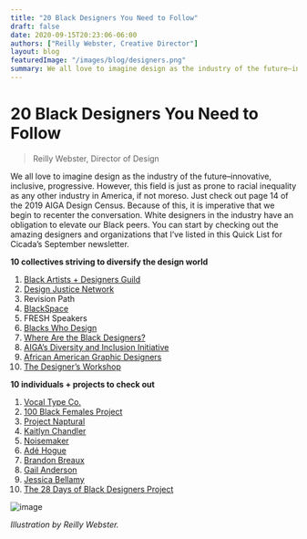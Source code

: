 ```yaml
---
title: "20 Black Designers You Need to Follow"
draft: false
date: 2020-09-15T20:23:06-06:00
authors: ["Reilly Webster, Creative Director"]
layout: blog
featuredImage: "/images/blog/designers.png"
summary: We all love to imagine design as the industry of the future–innovative, inclusive, progressive.  However, this field is just as prone to racial inequality as any other industry in America, if not moreso. Just check out page 14 of the 2019 AIGA Design Census. Because of this, it is imperative that we begin to recenter the conversation. White designers in the industry have an obligation to elevate our Black peers. You can start by checking out the amazing designers and organizations that I’ve listed in this Quick List for Cicada’s September newsletter. 
---
```


# 20 Black Designers You Need to Follow
> Reilly Webster, Director of Design

We all love to imagine design as the industry of the future–innovative, inclusive, progressive.  However, this field is just as prone to racial inequality as any other industry in America, if not moreso. Just check out page 14 of the 2019 AIGA Design Census. Because of this, it is imperative that we begin to recenter the conversation. White designers in the industry have an obligation to elevate our Black peers. You can start by checking out the amazing designers and organizations that I’ve listed in this Quick List for Cicada’s September newsletter. 

**10 collectives striving to diversify the design world**

1.  [Black Artists + Designers Guild](https://www.badguild.info/)
2.  [Design Justice Network](https://designjustice.org/)
3.  [](https://revisionpath.com/)<a>Revision Path</a>
4.  [BlackSpace](https://www.blackspace.org/)
5.  <a>FRESH Speakers</a>[
](https://www.freshspeakers.com/)
6.  [Blacks Who Design](https://blackswho.design/)
7.  [Where Are the Black Designers?](https://wherearetheblackdesigners.com/)
8.  [AIGA’s Diversity and Inclusion Initiative](https://www.aiga.org/diversity-equity-inclusion)
9.  [African American Graphic Designers](https://aagd.co/)
10.  [The Designer’s Workshop](https://www.dsgnrswrkshp.com/)

**10 individuals + projects to check out**

1.  [Vocal Type Co.](https://www.vocaltype.co/)
2.  [100 Black Females Project](https://www.100blackfemales.com/)
3.  [Project Naptural](https://projectnaptural.com/posters/)
4.  [Kaitlyn Chandler](https://vimeo.com/199155629)
5.  [Noisemaker](https://www.noisemakerdesign.com/)
6.  [Adé Hogue](http://www.adehogue.com/)
7.  [Brandon Breaux](https://brandonbreaux.com/)
8.  [Gail Anderson](https://gailycurl.com/)
9.  [Jessica Bellamy](https://www.jessicabellamy.design/)
10.  [The 28 Days of Black Designers Project](http://www.28blacks.com/)

![image](/images/blog/post/designers.jpg#blog)

_Illustration by Reilly Webster._

